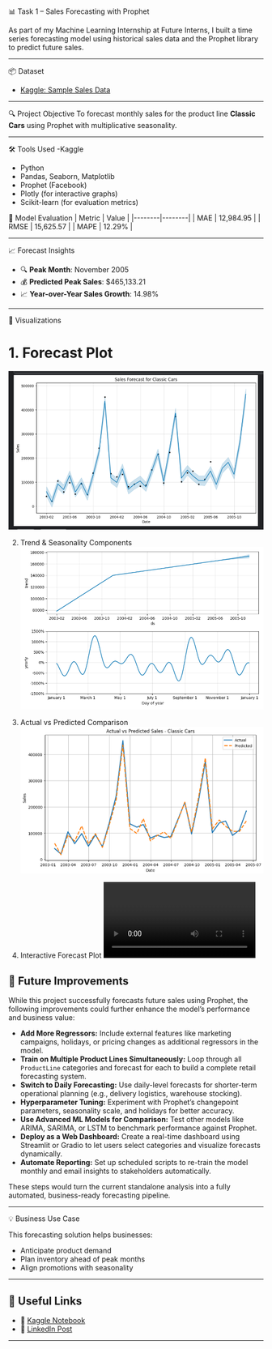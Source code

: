 📊 Task 1 – Sales Forecasting with Prophet

As part of my Machine Learning Internship at Future Interns, I built a time series forecasting model using historical sales data and the Prophet library to predict future sales.

---

📦 Dataset
- [Kaggle: Sample Sales Data](https://www.kaggle.com/datasets/kyanyoga/sample-sales-data)

---

🔍 Project Objective
To forecast monthly sales for the product line **Classic Cars** using Prophet with multiplicative seasonality.

---

 🛠 Tools Used
 -Kaggle
- Python
- Pandas, Seaborn, Matplotlib
- Prophet (Facebook)
- Plotly (for interactive graphs)
- Scikit-learn (for evaluation metrics)



 🔢 Model Evaluation
| Metric | Value |
|--------|--------|
| MAE    | 12,984.95 |
| RMSE   | 15,625.57 |
| MAPE   | 12.29% |

---

📈 Forecast Insights

- 🔍 **Peak Month**: November 2005  
- 💰 **Predicted Peak Sales**: $465,133.21  
- 📈 **Year-over-Year Sales Growth**: 14.98%

---

 📸 Visualizations

# 1. Forecast Plot  
![Forecast](Visualization/forecast_plot.png)

 2. Trend & Seasonality Components  
![Components](Visualization/components_plot.png)

 3. Actual vs Predicted Comparison  
![Actual vs Predicted](Visualization/actual_vs_predicted.png)
 4. Interactive Forecast Plot 
![Interactive Forecast Plot](Visualization/interactive_forecast_plot.mp4)


## 🔧 Future Improvements

While this project successfully forecasts future sales using Prophet, the following improvements could further enhance the model’s performance and business value:

- **Add More Regressors:** Include external features like marketing campaigns, holidays, or pricing changes as additional regressors in the model.
- **Train on Multiple Product Lines Simultaneously:** Loop through all `ProductLine` categories and forecast for each to build a complete retail forecasting system.
- **Switch to Daily Forecasting:** Use daily-level forecasts for shorter-term operational planning (e.g., delivery logistics, warehouse stocking).
- **Hyperparameter Tuning:** Experiment with Prophet’s changepoint parameters, seasonality scale, and holidays for better accuracy.
- **Use Advanced ML Models for Comparison:** Test other models like ARIMA, SARIMA, or LSTM to benchmark performance against Prophet.
- **Deploy as a Web Dashboard:** Create a real-time dashboard using Streamlit or Gradio to let users select categories and visualize forecasts dynamically.
- **Automate Reporting:** Set up scheduled scripts to re-train the model monthly and email insights to stakeholders automatically.

These steps would turn the current standalone analysis into a fully automated, business-ready forecasting pipeline.

---
 💡 Business Use Case

This forecasting solution helps businesses:
- Anticipate product demand
- Plan inventory ahead of peak months
- Align promotions with seasonality

---

## 🔗 Useful Links

- 📘 [Kaggle Notebook](https://www.kaggle.com/code/miftameme/future-ml-01-salesforecasting)
- 📣 [LinkedIn Post](INSERT_LINKEDIN_POST_LINK_HERE)

---
